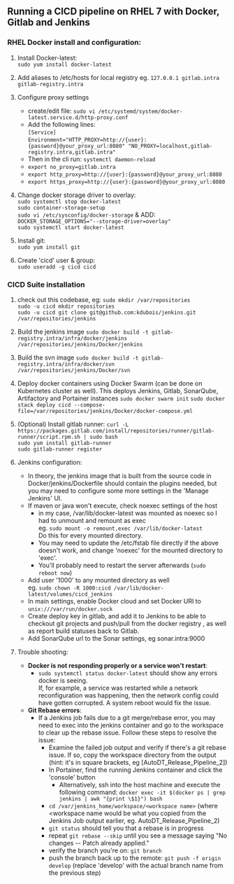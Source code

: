 ## Running a CICD pipeline on RHEL 7 with Docker, Gitlab and Jenkins

### RHEL Docker install and configuration:
1. Install Docker-latest:  
    `sudo yum install docker-latest`
    
1. Add aliases to /etc/hosts for local registry eg.
    `127.0.0.1 gitlab.intra gitlab-registry.intra`    

1. Configure proxy settings 
    * create/edit file:  `sudo vi /etc/systemd/system/docker-latest.service.d/http-proxy.conf`
    * Add the following lines:    
        `[Service]`  
        `Environment="HTTP_PROXY=http://{user}:{password}@your_proxy_url:8080" "NO_PROXY=localhost,gitlab-registry.intra,gitlab.intra"`
    * Then in the cli run: `systemctl daemon-reload`
    * `export no_proxy=gitlab.intra`
    * `export http_proxy=http://{user}:{password}@your_proxy_url:8080`
    * `export https_proxy=http://{user}:{password}@your_proxy_url:8080`

1. Change docker storage driver to overlay:   
    `sudo systemctl stop docker-latest`  
    `sudo container-storage-setup`  
    `sudo vi /etc/sysconfig/docker-storage` & ADD: `DOCKER_STORAGE_OPTIONS="--storage-driver=overlay"`  
    `sudo systemctl start docker-latest`

1. Install git:  
    `sudo yum install git`
    
1. Create 'cicd' user & group:  
    `sudo useradd -g cicd cicd`
    
### CICD Suite installation
1. check out this codebase, eg:
    `sudo mkdir /var/repositories`  
    `sudo -u cicd mkdir repositories`     
    `sudo -u cicd git clone git@github.com:kdubois/jenkins.git /var/repositories/jenkins`
   
1. Build the jenkins image
    `sudo docker build -t gitlab-registry.intra/infra/docker/jenkins /var/repositories/jenkins/Docker/jenkins`
1. Build the svn image
    `sudo docker build -t gitlab-registry.intra/infra/docker/svn /var/repositories/jenkins/Docker/svn`  
      
1. Deploy docker containers using Docker Swarm (can be done on Kubernetes cluster as well). This deploys Jenkins, Gitlab, SonarQube, Artifactory and Portainer instances
    `sudo docker swarm init`
    `sudo docker stack deploy cicd --compose-file=/var/repositories/jenkins/Docker/docker-compose.yml`
    
1. (Optional) Install gitlab runner:
    `curl -L https://packages.gitlab.com/install/repositories/runner/gitlab-runner/script.rpm.sh | sudo bash`  
    `sudo yum install gitlab-runner`  
    `sudo gitlab-runner register`
    
1. Jenkins configuration:
    * In theory, the jenkins image that is built from the source code in Docker/jenkins/Dockerfile should contain the plugins needed, but you may need to configure some more settings in the 'Manage Jenkins' UI.
    * If maven or java won't execute, check noexec settings of the host  
        * in my case, /var/lib/docker-latest was mounted as noexec so I had to unmount and remount as exec  
            eg. `sudo mount -o remount,exec /var/lib/docker-latest`  
            Do this for every mounted directory.   
        * You may need to update the /etc/fstab file directly if the above doesn't work, and change 'noexec' for the mounted directory to 'exec'. 
        * You'll probably need to restart the server afterwards (`sudo reboot now`) 
    * Add user '1000' to any mounted directory as well  
        eg. `sudo chown -R 1000:cicd /var/lib/docker-latest/volumes/cicd_jenkins`
    * In main settings, enable Docker cloud and set Docker URI to `unix:///var/run/docker.sock`      
    * Create deploy key in gitlab, and add it to Jenkins to be able to checkout git projects 
    and push/pull from the docker registry , as well as report build statuses back to Gitlab.
    * Add SonarQube url to the Sonar settings, eg sonar.intra:9000

1. Trouble shooting:
    * **Docker is not responding properly or a service won't restart**:
        * `sudo systemctl status docker-latest` should show any errors docker is seeing.  
        If, for example, a service was restarted while a network reconfiguration was happening, then the network config could have gotten corrupted.  A system reboot would fix the issue.
    * **Git Rebase errors**:
        * If a Jenkins job fails due to a git merge/rebase error, you may need to exec into the jenkins container and go to the workspace to clear up the rebase issue.  Follow these steps to resolve the issue:   
            * Examine the failed job output and verify if there's a git rebase issue. If so, copy the workspace directory from the output (hint: it's in square brackets, eg [AutoDT_Release_Pipeline_2]) 
            * In Portainer, find the running Jenkins container and click the 'console' button
                * Alternatively, ssh into the host machine and execute the following command: `docker exec -it $(docker ps | grep jenkins | awk "{print \$1}") bash`
            * `cd /var/jenkins_home/workspace/<workspace name>` (where <workspace name would be what you copied from the Jenkins Job output earlier, eg. AutoDT_Release_Pipeline_2)
            * `git status` should tell you that a rebase is in progress
            * repeat `git rebase --skip` until you see a message saying "No changes -- Patch already applied."
            * verify the branch you're on: `git branch`
            * push the branch back up to the remote: `git push -f origin develop`  (replace 'develop' with the actual branch name from the previous step)
             

 
    
